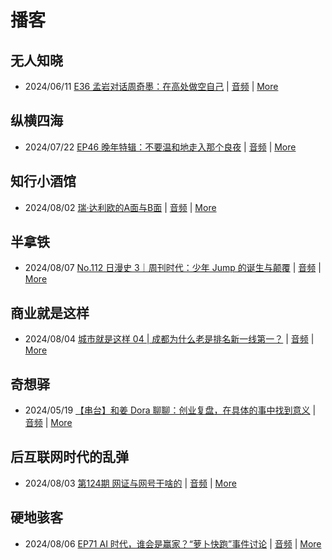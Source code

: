 # 播客

## 无人知晓
- 2024/06/11 [E36 孟岩对话周奇墨：在高处做空自己](https://www.xiaoyuzhoufm.com/episode/6667f31dc26e396a36eefe25) | [音频](https://dts-api.xiaoyuzhoufm.com/track/611719d3cb0b82e1df0ad29e/6667f31dc26e396a36eefe25/media.xyzcdn.net/ljJYPINg_uUnMMt8WMuIsiU41BZt.m4a) | [More](channels/%E6%97%A0%E4%BA%BA%E7%9F%A5%E6%99%93.md)

## 纵横四海
- 2024/07/22 [EP46 晚年特辑：不要温和地走入那个良夜](https://www.ximalaya.com/sound/743016477) | [音频](https://audio.xmcdn.com/storages/1da1-audiofreehighqps/66/46/GKwRIMAKc7cBBgNOqAL0lyx-.m4a) | [More](channels/%E7%BA%B5%E6%A8%AA%E5%9B%9B%E6%B5%B7.md)

## 知行小酒馆
- 2024/08/02 [瑞·达利欧的A面与B面](https://www.xiaoyuzhoufm.com/episode/66ac3ee97349f7a55732e673) | [音频](https://dts-api.xiaoyuzhoufm.com/track/6013f9f58e2f7ee375cf4216/66ac3ee97349f7a55732e673/media.xyzcdn.net/lpuTfAROhIYbwSz00RBmvWumcKG7.m4a) | [More](channels/%E7%9F%A5%E8%A1%8C%E5%B0%8F%E9%85%92%E9%A6%86.md)

## 半拿铁
- 2024/08/07 [No.112 日漫史 3｜周刊时代：少年 Jump 的诞生与颠覆](https://www.ximalaya.com/sound/746791356) | [音频](https://dl.wavpub.com/item/227_31600160_6829.m4a) | [More](channels/%E5%8D%8A%E6%8B%BF%E9%93%81.md)

## 商业就是这样
- 2024/08/04 [城市就是这样 04 | 成都为什么老是排名新一线第一？](https://www.ximalaya.com/sound/746189204) | [音频](https://audio.xmcdn.com/storages/f3ce-audiofreehighqps/09/0B/GKwRIasKhWrHALRUCQL7LtFC.m4a) | [More](channels/%E5%95%86%E4%B8%9A%E5%B0%B1%E6%98%AF%E8%BF%99%E6%A0%B7.md)

## 奇想驿
- 2024/05/19 [【串台】和姜 Dora 聊聊：创业复盘，在具体的事中找到意义](https://www.xiaoyuzhoufm.com/episode/664962d382b428eafd844366) | [音频](https://dts-api.xiaoyuzhoufm.com/track/6034daea97755b8fc9c66480/664962d382b428eafd844366/media.xyzcdn.net/llloyy2KoUURla1cgosxmkenwwHw.m4a) | [More](channels/%E5%A5%87%E6%83%B3%E9%A9%BF.md)

## 后互联网时代的乱弹
- 2024/08/03 [第124期 网证与网号干啥的](https://hosting.wavpub.cn/pie/ep124/) | [音频](https://tk.wavpub.com/WPDL_UvpENXVMbKcASWatYVquDGZYhGZZHYFeUjsLPPGudGsVQLcdTGsKZeTcrT-4a.mp3) | [More](channels/%E5%90%8E%E4%BA%92%E8%81%94%E7%BD%91%E6%97%B6%E4%BB%A3%E7%9A%84%E4%B9%B1%E5%BC%B9.md)

## 硬地骇客
- 2024/08/06 [EP71 AI 时代，谁会是赢家？“萝卜快跑”事件讨论](https://www.xiaoyuzhoufm.com/episode/66b1fe1e1f8c44b4eaacc31f) | [音频](https://dts-api.xiaoyuzhoufm.com/track/640ee2438be5d40013fe4a87/66b1fe1e1f8c44b4eaacc31f/media.xyzcdn.net/lk99CIFq-CPD1mbDDmV8v7CsENRq.m4a) | [More](channels/%E7%A1%AC%E5%9C%B0%E9%AA%87%E5%AE%A2.md)

